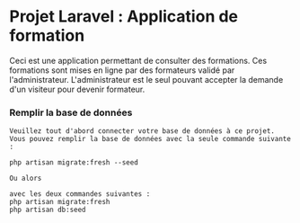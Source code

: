 <h1>
    Projet Laravel : Application de formation
</h1>

<p>
    Ceci est une application permettant de consulter des formations.
    Ces formations sont mises en ligne par des formateurs validé par l'administrateur.
    L'administrateur est le seul pouvant accepter la demande d'un visiteur pour devenir formateur.
</p>

<p>
    <h3> Remplir la base de données </h3>

    Veuillez tout d'abord connecter votre base de données à ce projet.
    Vous pouvez remplir la base de données avec la seule commande suivante :
    
    php artisan migrate:fresh --seed

    Ou alors

    avec les deux commandes suivantes :
    php artisan migrate:fresh
    php artisan db:seed
</p>